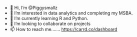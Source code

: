 - 👋 Hi, I’m @Piggysmallz
- 👀 I’m interested in data analytics and completing my MSBA.
- 🌱 I’m currently learning R and Python.
- 💞️ I’m looking to collaborate on projects
- 📫 How to reach me....... https://carrd.co/dashboard

<!---
Piggysmallz/Piggysmallz is a ✨ special ✨ repository because its `README.md` (this file) appears on your GitHub profile.
You can click the Preview link to take a look at your changes.
--->
